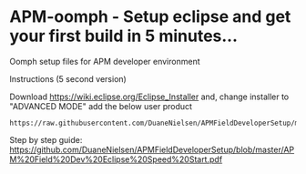 # APM-oomph  - Setup eclipse and get your first build in 5 minutes...
Oomph setup files for APM developer environment

  Instructions (5 second version)

  Download https://wiki.eclipse.org/Eclipse_Installer and, change installer to "ADVANCED MODE" add the below user product
    
    https://raw.githubusercontent.com/DuaneNielsen/APMFieldDeveloperSetup/master/APMFieldDeveloper.setup
    
  Step by step guide: https://github.com/DuaneNielsen/APMFieldDeveloperSetup/blob/master/APM%20Field%20Dev%20Eclipse%20Speed%20Start.pdf
